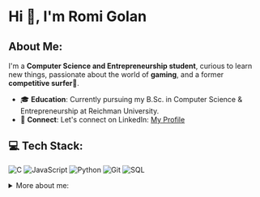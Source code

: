 # Hi 👋, I'm Romi Golan

## About Me:

I'm a **Computer Science and Entrepreneurship student**, curious to learn new things, passionate about the world of **gaming**, and a former **competitive surfer**🌊.

* 🎓 **Education**: Currently pursuing my B.Sc. in Computer Science & Entrepreneurship at Reichman University.
* 🤝 **Connect**: Let's connect on LinkedIn: [My Profile](https://www.linkedin.com/in/romi-golan/)

## 💻 Tech Stack:

![C](https://img.shields.io/badge/C-00599C?style=for-the-badge&logo=c&logoColor=white)
![JavaScript](https://img.shields.io/badge/JavaScript-F7DF1E?style=for-the-badge&logo=javascript&logoColor=black)
![Python](https://img.shields.io/badge/Python-3776AB?style=for-the-badge&logo=python&logoColor=white)
![Git](https://img.shields.io/badge/Git-F05032?style=for-the-badge&logo=git&logoColor=white)
![SQL](https://img.shields.io/badge/SQL-4479A1?style=for-the-badge&logo=postgresql&logoColor=white)

<details>
  <summary>More about me:</summary>
  
  * 🎮 **Gaming**: I like to play Call Of Duty
  * 🏄‍♀️ **Surfing**: former member of the Israeli surfing team! 🇮🇱
</details>

